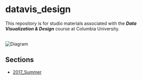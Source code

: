 # datavis_design
This repository is for studio materials associated with the ***Data Visualization &amp; Design*** course at Columbia University.<br/><br/>

![Diagram](https://github.com/emilyfuhrman/datavis_design/blob/master/Images/node_link.png)

## Sections
* [2017_Summer](https://github.com/emilyfuhrman/datavis_design/tree/master/2017_Summer)